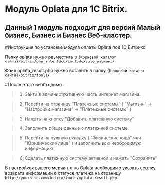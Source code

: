 Модуль Oplata для 1C Bitrix.
=====

Данный 1 модуль подходит для версий Малый бизнес, Бизнес и Бизнес Веб-кластер.
--


#Инструкция по установке модуля оплаты Oplata под 1C Битрикс

Папку oplata нужно разместить в `{Корневой каталог сайта}/bitrix/php_interface/include/sale_payment/`

Файл oplata_result.php нужно вставить в папку `{Корневой каталог сайта}/bitrix/tools/`

#После этого необходимо :

>1. Зайти в административную часть интернет магазина.

>2. Перейти на страницу "Платежные системы" ( "Магазин" -> "Настройки магазина" -> "Платежные системы" )

>3. Нажать на кнопку "Добавить платежную систему"

>4. Заполнить общие данные о платежной системе.

>5. Перейти на нужную вкладку ( "Физические лица" или "Юридические лица" ) и заполнить всю необходимую информацию

>6. Сделать платежную систему активной и нажать "Сохранить"


В настройках вашего мерчанта на Oplata необходимо указать ссылку возврата информации о статусе платежа на страницу `http://yoursite.com/bitrix/tools/oplata_result.php`


[1]: https://raw.githubusercontent.com/oplatacom/bitrix/master/settings.png